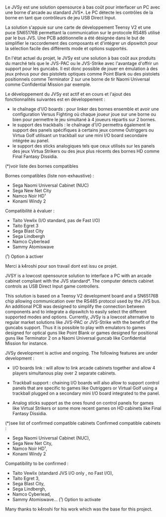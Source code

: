 Le JVSy est une solution opensource à bas coût  pour interfacer un PC avec une borne d'arcade au standard JVS*. Le PC détecte les contrôles de la borne en tant que contrôleurs de jeu USB Direct Input.

La solution s'appuie sur une carte de développement Teensy V2 et une puce SN65176B permettant la communication sur le protocole RS485 utilisé par le bus JVS. Une PCB additionnelle a été désignée dans le but de simplifier le raccordement des composants et d'intégrer un dipswitch pour la sélection facile des différents mode et options supportés.

En l'état actuel du projet, le JVSy est une solution à bas coût aux produits du marché tels que le JVS-PAC ou le JVS-Strike avec l'avantage d'offrir un support pour les guncabs. Il est donc possible de jouer en émulation à des jeux prévus pour des pistolets optiques comme Point Blank ou des pistolets positionnels comme Terminator 2 sur une borne de tir Naomi Universal comme Confidential Mission par exemple.

Le développement du JVSy est actif et en cours et l'ajout des fonctionnalités suivantes est en développement :
- le chaînage d'I/O boards : pour linker des bornes ensemble et avoir une configuration Versus Fighting où chaque joueur joue sur une borne ou bien pour permettre le jeu simultané à 4 joueurs répartis sur 2 bornes.
- le support des trackballs : le chaînage d'I/O permettra également le support des panels spécifiques à certains jeux comme Outriggers ou Virtua Golf utilisant un trackball sur une mini I/O board secondaire intégrée au panel.
- le support des sticks analogiques tels que ceux utilisés sur les panels des jeux Virtua Strikers ou des jeux plus récents des bornes HD comme Final Fantasy Dissidia.



(*)voir liste des bornes compatibles

Bornes compatibles (liste non-exhaustive) :
* Sega Naomi Universal Cabinet (NUC)
* Sega New Net City
* Namco Noir HD¹
* Konami Windy 2

Compatibilité à évaluer :
* Taito Vewlix (I/O standard, pas de Fast I/O)
* Taito Egret 3
* Sega Blast City
* Sega Lindbergh
* Namco Cyberlead
* Sammy Atomiswave

(¹) Option à activer

Merci à k4roshi pour son travail dont est issu ce projet.


JVSY is a lowcost opensource solution to interface a PC with an arcade cabinet compliant with the JVS standard*. The computer detects cabinet controls as USB Direct Input game controllers.

This solution is based on a Teensy V2 development board and a SN65176B chip allowing communication over the RS485 protocol used by the JVS bus. An additional PCB was designed to simplify the connection between components and to integrate a dipswitch to easily select the different supported modes and options.
Currently, JVSy is a lowcost alternative to regular market solutions like JVS-PAC or JVS-Strike with the benefit of the guncabs support. Thus it is possible to play with emulators to games designed for optical guns like Point Blank or games designed for positional guns like Terminator 2 on a Naomi Universal guncab like Confidential Mission for instance.

JVSy development is active and ongoing. The following features are under development :

- I/O boards link : will allow to link arcade cabinets together and allow 4 players simultanous play over 2 separate cabinets.

- Trackball support : chaining I/O boards will also allow to support control panels that are specific to games like Outriggers or Virtual Golf using a trackball plugged on a secondary mini I/O board integrated to the panel.

- Analog sticks support as the ones found on control panels for games like Virtual Strikers or some more recent games on HD cabinets like Final Fantasy Dissidia.

(*)see list of confirmed compatible cabinets
Confirmed compatible cabinets :
* Sega Naomi Universal Cabinet (NUC),
* Sega New Net City,
* Namco Noir HD¹,
* Konami Windy 2

Compatibility to be confirmed :
* Taito Vewlix (standard JVS I/O only , no Fast I/O),
* Taito Egret 3,
* Sega Blast City,
* Sega Lindbergh,
* Namco Cyberlead,
* Sammy Atomiswave...
(¹) Option to activate

Many thanks to k4roshi for his work which was the base for this project.


